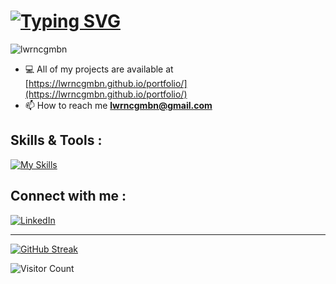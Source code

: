 # [![Typing SVG](https://readme-typing-svg.demolab.com?font=Fira+Code&weight=800&size=32&pause=1000&random=false&width=800&lines=Hello!+I'm+Lawrence+Gumabon%F0%9F%91%8B)](https://git.io/typing-svg) 
<p align="left"> <img src="https://komarev.com/ghpvc/?username=lwrncgmbn&label=Profile%20views&color=0e75b6&style=flat" alt="lwrncgmbn" /> </p>

- 💻 All of my projects are available at [https://lwrncgmbn.github.io/portfolio/](https://lwrncgmbn.github.io/portfolio/)
- 📫 How to reach me **lwrncgmbn@gmail.com**

## Skills & Tools :  
[![My Skills](https://skillicons.dev/icons?i=html,css,js,tailwind,bootstrap,react,php,laravel,github,vscode,figma,ps)](https://skillicons.dev) 

## Connect with me :
[![LinkedIn](https://skillicons.dev/icons?i=linkedin)](https://www.linkedin.com/in/lawrence-gumabon-7018b7255/)

-----------------------------------------------------------------------------

[![GitHub Streak](https://streak-stats.demolab.com/?user=lwrncgmbn&theme=dark)](https://git.io/streak-stats)


![Visitor Count](https://profile-counter.glitch.me/{lawrencegumabon}/count.svg)

